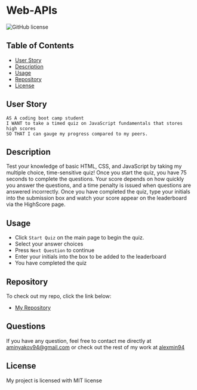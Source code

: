 # Web-APIs

![GitHub license](https://img.shields.io/badge/license-MIT-blue.svg)
  ## Table of Contents
  - [User Story](#userstory)
  - [Description](#description)
  - [Usage](#usage)
  - [Repository](#repository)
  - [License](#license)

  ## User Story
  ```
AS A coding boot camp student
I WANT to take a timed quiz on JavaScript fundamentals that stores high scores
SO THAT I can gauge my progress compared to my peers.
```

  ## Description
Test your knowledge of basic HTML, CSS, and JavaScript by taking my multiple choice, time-sensitive quiz! Once you start the quiz, you have 75 seconds to complete the questions. Your score depends on how quickly you answer the questions, and a time penalty is issued when questions are answered incorrectly. Once you have completed the quiz, type your initials into the submission box and watch your score appear on the leaderboard via the HighScore page.

## Usage
 
 - Click `Start Quiz` on the main page to begin the quiz.
 - Select your answer choices
 - Press `Next Question` to continue
 - Enter your initials into the box to be added to the leaderboard
 - You have completed the quiz


  ## Repository
  To check out my repo, click the link below:
  - [My Repository](https://github.com/alexmin94/ORM)


  ## Questions
  If you have any question, feel free to contact me directly at aminyakov94@gmail.com
  or check out the rest of my work at [alexmin94](https://github.com/alexmin94) 

  ## License
  
  My project is licensed with MIT license